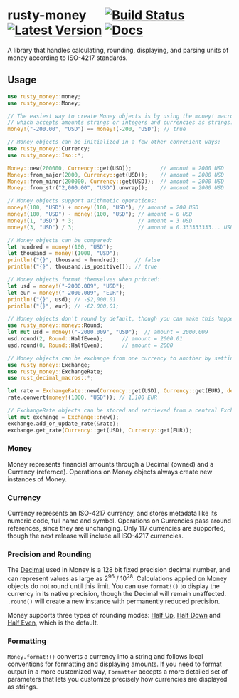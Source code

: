 # rusty-money &emsp; [![Build Status]][travis] [![Latest Version]][crates.io] [![Docs]][docs.rs]

[Build Status]: https://travis-ci.com/varunsrin/rusty_money.svg?branch=master
[travis]: https://travis-ci.com/varunsrin/rusty_money
[Latest Version]: https://img.shields.io/crates/v/rusty-money.svg
[crates.io]: https://crates.io/crates/rusty-money
[Docs]: https://docs.rs/rusty-money/badge.svg
[docs.rs]: https://docs.rs/rusty-money

A library that handles calculating, rounding, displaying, and parsing units of money according to ISO-4217 standards.

## Usage

```rust
use rusty_money::money;
use rusty_money::Money;

// The easiest way to create Money objects is by using the money! macro
// which accepts amounts strings or integers and currencies as strings:
money!("-200.00", "USD") == money!(-200, "USD"); // true

// Money objects can be initialized in a few other convenient ways:
use rusty_money::Currency;
use rusty_money::Iso::*;

Money::new(200000, Currency::get(USD));         // amount = 2000 USD
Money::from_major(2000, Currency::get(USD));    // amount = 2000 USD
Money::from_minor(200000, Currency::get(USD));  // amount = 2000 USD
Money::from_str("2,000.00", "USD").unwrap();    // amount = 2000 USD

// Money objects support arithmetic operations:
money!(100, "USD") + money!(100, "USD"); // amount = 200 USD
money!(100, "USD") - money!(100, "USD"); // amount = 0 USD
money!(1, "USD") * 3;                    // amount = 3 USD
money!(3, "USD") / 3;                    // amount = 0.333333333... USD

// Money objects can be compared:
let hundred = money!(100, "USD");
let thousand = money!(1000, "USD");
println!("{}", thousand > hundred);     // false
println!("{}", thousand.is_positive()); // true

// Money objects format themselves when printed:
let usd = money!("-2000.009", "USD");
let eur = money!("-2000.009", "EUR");
println!("{}", usd); // -$2,000.01
println!("{}", eur); // -€2.000,01;

// Money objects don't round by default, though you can make this happen manually:
use rusty_money::money::Round;
let mut usd = money!("-2000.009", "USD");  // amount = 2000.009
usd.round(2, Round::HalfEven);      // amount = 2000.01
usd.round(0, Round::HalfEven);      // amount = 2000

// Money objects can be exchange from one currency to another by setting up an ExchangeRate:
use rusty_money::Exchange;
use rusty_money::ExchangeRate;
use rust_decimal_macros::*;

let rate = ExchangeRate::new(Currency::get(USD), Currency::get(EUR), dec!(1.1)).unwrap();
rate.convert(money!(1000, "USD")); // 1,100 EUR

// ExchangeRate objects can be stored and retrieved from a central Exchange:
let mut exchange = Exchange::new();
exchange.add_or_update_rate(&rate);
exchange.get_rate(Currency::get(USD), Currency::get(EUR));
```

### Money

Money represents financial amounts through a Decimal (owned) and a Currency (refernce). Operations on Money objects always create new instances of Money.

### Currency

Currency represents an ISO-4217 currency, and stores metadata like its numeric code, full name and symbol. Operations on Currencies pass around references, since they are unchanging. Only 117 currencies are supported, though the next release will include all ISO-4217 currencies.

### Precision and Rounding

The [Decimal](https://github.com/paupino/rust-decimal) used in Money is a 128 bit fixed precision decimal number, and can represent values as large as 2<sup>96</sup> / 10<sup>28</sup>. Calculations applied on Money objects do not round until this limit. You can use `format!()` to display the currency in its native precision, though the Decimal will remain unaffected. `.round()` will create a new instance with permanently reduced precision.

Money supports three types of rounding modes: [Half Up](https://en.wikipedia.org/wiki/Rounding#Round_half_up), [Half Down](https://en.wikipedia.org/wiki/Rounding#Round_half_down) and [Half Even](https://en.wikipedia.org/wiki/Rounding#Round_half_even), which is the default.

### Formatting

`Money.format!()` converts a currency into a string and follows local conventions for formatting and displaying amounts. If you need to format output in a more customized way, `Formatter` accepts a more detailed set of parameters that lets you customize precisely how currencies are displayed as strings.
